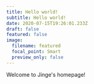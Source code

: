 ```yaml
---
title: Hello world!
subtitle: Hello world!
date: 2020-07-15T19:26:01.233Z
draft: false
featured: false
image:
  filename: featured
  focal_point: Smart
  preview_only: false
---
```

Welcome to Jinge's homepage!